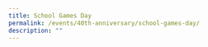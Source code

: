 ```yaml
---
title: School Games Day
permalink: /events/40th-anniversary/school-games-day/
description: ""
---
```




